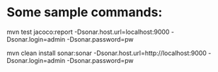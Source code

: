 # Some sample commands:

mvn test jacoco:report -Dsonar.host.url=localhost:9000 -Dsonar.login=admin -Dsonar.password=pw

mvn clean install sonar:sonar -Dsonar.host.url=http://localhost:9000 -Dsonar.login=admin -Dsonar.password=pw